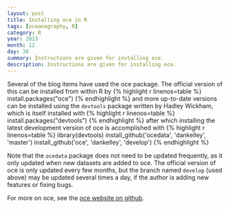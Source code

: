 ```yaml
---
layout: post
title: Installing oce in R
tags: [oceanography, R]
category: R
year: 2013
month: 12
day: 30
summary: Instructions are given for installing oce.
description: Instructions are given for installing oce.
---
```


Several of the blog items have used the oce package.  The official version of this can be installed from within R by
{% highlight r linenos=table %}
install.packages("oce")
{% endhighlight %}
and more up-to-date versions can be installed using the ``devtools`` package written by Hadley Wickham, which is itself installed with
{% highlight r linenos=table %}
install.packages("devtools")
{% endhighlight %}
after which installing the latest development version of oce is accomplished with
{% highlight r linenos=table %}
library(devtools)
install_github('ocedata', 'dankelley', 'master')
install_github('oce', 'dankelley', 'develop')
{% endhighlight %}

Note that the ``ocedata`` package does not need to be updated frequently, as it only updated when new datasets are added to oce. The official version of oce is only updated every few months, but the branch named ``develop`` (used above) may be updated several times a day, if the author is adding new features or fixing bugs.

For more on oce, see the [oce website on github](http://dankelley.github.io/oce/).
